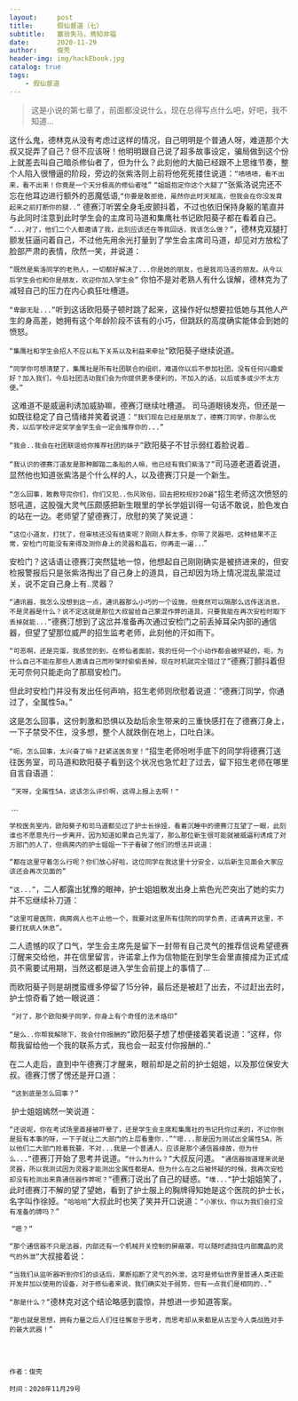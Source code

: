```yaml
---
layout:     post
title:      假仙督道（七）
subtitle:	塞翁失马，焉知非福   
date:       2020-11-29
author:     俊壳
header-img: img/hackEbook.jpg
catalog: true
tags:
    - 假仙督道
---
```



> 这是小说的第七章了，前面都没说什么，现在总得写点什么吧，好吧，我不知道...





​	这什么鬼，德林克从没有考虑过这样的情况，自己明明是个普通人呀，难道那个大叔又捉弄了自己？但不应该呀！他明明跟自己说了超多故事设定，骗局做到这个份上就差去叫自己暗杀修仙者了，但为什么？此刻他的大脑已经跟不上思维节奏，整个人陷入很懵逼的阶段，旁边的张紫洛则上前将他死死搂住说道：
​	`“啧啧啧，看不出来，看不出来！你竟是一个天分极高的修仙者哇”`
​	`“姐姐抱定你这个大腿了”`张紫洛说完还不忘在他耳边进行额外的恶魔低语,`“你要是敢拒绝，虽然你此时天赋高，但我会在你没发育起来之前打断你的腿..”`
德赛汀听罢全身毛皮颤抖着，不过也依旧保持身躯的笔直并与此同时注意到此时学生会的主席司马道和集鹰社书记欧阳葵子都在看着自己。
​	`	“...对了，他们二个人都邀请了我，此刻应该还在等我回话，我该怎么做？”`，德林克双腿打颤发狂逼问着自己，不过他先用余光打量到了学生会主席司马道，却见对方放松了脸部严肃的表情，欣然一笑，并说道：

​	`“既然是紫洛同学的老熟人，一切都好解决了...你是她的朋友，也是我司马道的朋友。从今以后学生会也和你是朋友，欢迎你加入学生会”`
你怕不是对老熟人有什么误解，德林克为了减轻自己的压力在内心疯狂吐槽道。

​	`“卑鄙无耻...”`听到这话欧阳葵子顿时跳了起来，这操作好似想要拉低她与其他人产生的身高差，她拥有这个年龄阶段不该有的小巧，但跳跃的高度确实能体会到她的愤怒。

​	`“集鹰社和学生会招人不应以私下关系以及利益来牵扯”`欧阳葵子继续说道。

​	`“同学你可想清楚了，集鹰社是所有社团联合的组织，难道你以后不参加社团，没有任何兴趣爱好？加入我们，今后社团活动我们会为你提供更多便利的，不加入的话，以后或多或少不太方便。”`

​	这难道不是威逼利诱加威胁嘛，德赛汀继续吐槽道。
司马道眼镜发亮，但还是一如既往稳定了自己情绪并笑着说道：`“我们现在已经是朋友了，德赛汀同学，你那么优秀，以后学校评定奖学金学生会一定会推荐你的...”`

​	`“我会..我会在社团联谊给你推荐社团的妹子”`欧阳葵子不甘示弱红着脸说着..

​	`“我认识的德赛汀道友是那种脚踏二条船的人嘛，他已经有我们紫洛了”`司马道老道着说道，显然他也知道张紫洛是个什么样的人，以及德赛汀只是一个新生。		

​	`“怎么回事，敢教导完你们，你们又犯..伤风败俗，回去把校规抄20遍”`招生老师这次愤怒的怒吼道，这股强大灵气压颇感把新生眼里的学长学姐训得一句话不敢说，脸色发白的站在一边。老师望了望德赛汀，欣慰的笑了笑说道：

​	`“这位小道友，打扰了，但审核还没有结束呢？刚刚人群太多，你带了灵器吧，这种结果不正常，安检门可能没有来得及测你身上的灵器和晶石，你再走一遍..`.”

安检门？这话语让德赛汀突然猛地一惊，他想起自己刚刚确实是被挤进来的，但安检报警报后只是张紫洛掏出了自己身上的道具，自己却因为场上情况混乱蒙混过关，说不定自己身上有..灵器？

​	`“通讯器，我怎么没想到这一点，通讯器那么小巧的一个设施，但竟然可以隔那么远传送消息，不是灵器是什么？说不定这就是那位大叔留给自己蒙混作弊的道具，只要我能在再次安检时取下丢掉就能...”`德赛汀想到了这岔并准备再次通过安检门之前丢掉耳朵内部的通信器，但望了望那位威严的招生监考老师，此刻他的汗如雨下。

​	`“可恶啊，还是完蛋，我感觉的到，在修仙者面前，我的任何一个小动作都会被怀疑的，呃，为什么自己不能在那些人邀请自己而吵架时偷偷丢掉，现在时机就完全错过了”`德赛汀颤抖着但无可奈何只能走向了那扇安检门。

但此时安检门并没有发出任何声响，招生老师则欣慰着说道：“德赛汀同学，你通过了，全属性5a。”

这是怎么回事，这份刺激和恐惧以及劫后余生带来的三重快感打在了德赛汀身上，一下子禁受不住，没多想，整个人就跌倒在地上，口吐白沫。

​	`“呃，怎么回事，太兴奋了嘛？赶紧送医务室！”`招生老师吩咐手底下的同学将德赛汀送往医务室，司马道和欧阳葵子看到这个状况也急忙赶了过去，留下招生老师在哪里自言自语道：

​	`“天呀，全属性5A，这该怎么评价啊，这得上报上去啊！"`

​	...

 	学校医务室内，欧阳葵子和司马道都见过了护士长徐娅，看着沉睡中的德赛汀互望了一眼，此刻谁也不愿意先行一步离开，因为知道如果自己先溜了，那么那位新生很可能就被威逼利诱成了对方部门的人了，但病房内的护士姐姐一下子看破了他们的想法并说道：

​	`“都在这里守着怎么行呢？你们放心好啦，这位同学在我这里十分安全，以后新生见面会大家应该还会再次见面的”`

​	`“这...”`，二人都露出犹豫的眼神，护士姐姐散发出身上紫色光芒突出了她的实力并不忘继续补刀道：

​	`“这里可是医院，病房病人也不止他一个，我要对这里所有住院的同学负责，还请离开这里，不要打扰病人休息”。`

​	二人遗憾的叹了口气，学生会主席先是留下一封带有自己灵气的推荐信说希望德赛汀醒来交给他，并在信里留言，许诺拿上作为信物能在到学生会里直接成为正式成员不需要试用期，当然这都是进入学生会前提上的事情了...

​	而欧阳葵子则是胡搅蛮缠多停留了15分钟，最后还是被赶了出去，不过赶出去时，护士惊奇看了她一眼说道：

​	`“对了，那个欧阳葵子同学，你身上有个奇怪的法术烙印”`

​	`“是么..你帮我解除下，我会付你报酬的”`欧阳葵子想了想便接着笑着说道：“这样，你帮我留给他一个我的联系方式，我也会一起支付你报酬的..”

​	在二人走后，直到中午德赛汀才醒来，眼前却是之前的护士姐姐，以及那位保安大叔。德赛汀愣了愣还是开口道：

​	`“这到底是怎么回事？”`

​	护士姐姐嫣然一笑说道：

​	`“还说呢，你在考试场里直接被吓晕了，还是学生会主席和集鹰社的书记托你过来的，不过你倒是挺有本事的呀，一下子就让二大部门的上层看重你..”`
​	`“嗯...那是因为测试出全属性5A，所以他们二大部门抢着我要，不对...我是一个普通人，应该是那个通信器缘故，但为什么...”`德赛汀开始了思考并说道。
​	`“什么为什么？”`大叔反问道。
​	`“通信器按道理来说是灵器，所以我测试因为灵器才能测出全属性都是A，但为什么在之后被怀疑的时候，我再次安检却没有检测出来靠通信器作弊呢？”`德赛汀说出了自己的疑惑。
​	`“噗...”`护士姐姐笑了，此时德赛汀不解的望了望她，看到了护士服上的胸牌得知她是这个医院的护士长，名字叫作徐娅。
​	`“哈哈哈”`大叔此时也笑了笑并开口说道：`“小家伙，你以为我们会打没有准备的牌吗？”`

​	`“嗯？”`

​	`“那个通信器不只是法器，内部还有一个机械开关控制的屏蔽罩，可以随时遮挡住内部魔晶的灵气的外泄”`大叔接着说：

​	`“当我们从监听器听到你们的谈话后，果断掐断了灵气的外泄，这可是修仙世界里普通人类还能开发并加以使用的设备，对于修仙者来说，我们确实处于弱势，但有一点我们是相同的..”`

​	`“那是什么？”`德林克对这个结论略感到震惊，并想进一步知道答案。

​	`“那也就是思想，拥有力量之后人们往往懈怠于思考，而思考却从来都是从古至今人类战胜对手的最大武器！”`
​	


​	

```china
								   												作者：俊壳	
								  									   时间：2020年11月29号
```



